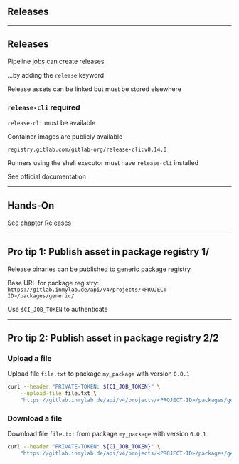 <!-- .slide: id="gitlab_releases" class="vertical-center" -->

<i class="fa-duotone fa-rectangle-history-circle-plus fa-8x fa-duotone-colors" style="float: right; color: grey;"></i>

## Releases

---

## Releases

Pipeline jobs can create releases [](https://docs.gitlab.com/ee/user/project/releases/index.html)

...by adding the `release` keyword [](https://docs.gitlab.com/ee/ci/yaml/#release)

Release assets can be linked but must be stored elsewhere

### `release-cli` required

`release-cli` [](https://gitlab.com/gitlab-org/release-cli) must be available

Container images are publicly available [](https://gitlab.com/gitlab-org/release-cli/container_registry)

`registry.gitlab.com/gitlab-org/release-cli:v0.14.0`

Runners using the shell executor must have `release-cli` installed

See official documentation [](https://docs.gitlab.com/ee/user/project/releases/release_cli.html)

---

## Hands-On

See chapter [Releases](/hands-on/2024-11-21/250_releases/exercise/)

---

## Pro tip 1: Publish asset in package registry 1/

Release binaries can be published to generic package registry [](https://docs.gitlab.com/ee/user/packages/generic_packages/)

Base URL for package registry: `https://gitlab.inmylab.de/api/v4/projects/<PROJECT-ID>/packages/generic/`

Use `$CI_JOB_TOKEN` to authenticate

---

## Pro tip 2: Publish asset in package registry 2/2

### Upload a file

Upload file `file.txt` to package `my_package` with version `0.0.1` [](https://docs.gitlab.com/ee/user/packages/generic_packages/#publish-a-package-file)

```bash
curl --header "PRIVATE-TOKEN: ${CI_JOB_TOKEN}" \
    --upload-file file.txt \
    "https://gitlab.inmylab.de/api/v4/projects/<PROJECT-ID>/packages/generic/my_package/0.0.1/file.txt"
```

### Download a file

Download file `file.txt` from package `my_package` with version `0.0.1` [](https://docs.gitlab.com/ee/user/packages/generic_packages/#download-package-file)

```bash
curl --header "PRIVATE-TOKEN: ${CI_JOB_TOKEN}" \
    "https://gitlab.inmylab.de/api/v4/projects/<PROJECT-ID>/packages/generic/my_package/0.0.1/file.txt"
```
